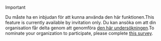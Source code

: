 > [!IMPORTANT]
> <span data-ttu-id="36d70-101">Du måste ha en inbjudan för att kunna använda den här funktionen.</span><span class="sxs-lookup"><span data-stu-id="36d70-101">This feature is currently available by invitation only.</span></span> <span data-ttu-id="36d70-102">Du kan ansöka om att din organisation får delta genom att genomföra [den här undersökningen](https://aka.ms/ax2012upgrade).</span><span class="sxs-lookup"><span data-stu-id="36d70-102">To nominate your organization to participate, please complete [this survey](https://aka.ms/ax2012upgrade).</span></span> 
